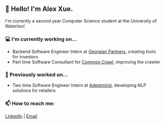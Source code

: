 ## 👋 Hello! I'm Alex Xue.

I'm currently a second year Computer Science student at the University of Waterloo!

### 💻 I'm currently working on...
- Backend Software Engineer Intern at [Georgian Partners](https://georgianpartners.com/ "Georgian Partners"), creating tools for investors
- Part time Software Consultant for [Common Crawl](https://commoncrawl.org/ "Common Crawl"), improving the crawler

### 🌱 Previously worked on...
- Two time Software Engineer Intern at [Adeptmind](https://adeptmind.ai/ "Adeptmind"), developing NLP solutions for retailers

### 📫 How to reach me: 
[LinkedIn](https://www.linkedin.com/in/alexxue/ "LinkedIn") | [Email](mailto:a7xue@uwaterloo.ca "Email")

<!--


Here are some ideas to get you started:

- 🔭 I’m currently working on ...
- 🌱 I’m currently learning ...
- 👯 I’m looking to collaborate on ...
- 🤔 I’m looking for help with ...
- 💬 Ask me about ...
- 📫 How to reach me: ...
- 😄 Pronouns: ...
- ⚡ Fun fact: ...
-->
